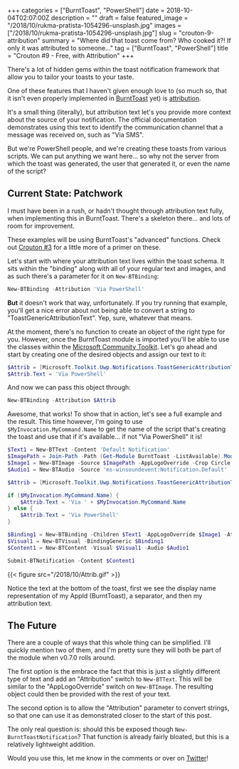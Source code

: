 +++
categories = ["BurntToast", "PowerShell"]
date = 2018-10-04T02:07:00Z
description = ""
draft = false
featured_image = "/2018/10/rukma-pratista-1054296-unsplash.jpg"
images = ["/2018/10/rukma-pratista-1054296-unsplash.jpg"]
slug = "crouton-9-attribution"
summary = "Where did that toast come from? Who cooked it?! If only it was attributed to someone..."
tag = ["BurntToast", "PowerShell"]
title = "Crouton #9 - Free, with Attribution"
+++


There's a lot of hidden gems within the toast notification framework that allow you to tailor your toasts to your taste.

One of these features that I haven't given enough love to (so much so, that it isn't even properly implemented in [BurntToast](https://powershellgallery.com/packages/BurntToast) yet) is [attribution](https://docs.microsoft.com/en-us/windows/uwp/design/shell/tiles-and-notifications/adaptive-interactive-toasts#attribution-text).

It's a small thing (literally), but attribution text let's you provide more context about the source of your notification. The official documentation demonstrates using this text to identify the communication channel that a message was received on, such as "Via SMS".

But we're PowerShell people, and we're creating these toasts from various scripts. We can put anything we want here... so why not the server from which the toast was generated, the user that generated it, or even the name of the script?

## **Current State: Patchwork**

I must have been in a rush, or hadn't thought through attribution text fully, when implementing this in BurntToast. There's a skeleton there... and lots of room for improvement.

These examples will be using BurntToast's "advanced" functions. Check out [Crouton #3](https://king.geek.nz/2017/05/08/crouton-clickable) for a little more of a primer on these.

Let's start with where your attribution text lives within the toast schema. It sits within the "binding" along with all of your regular text and images, and as such there's a parameter for it on `New-BTBinding`:

```powershell
New-BTBinding -Attribution 'Via PowerShell'

```

**But** it doesn't work that way, unfortunately. If you try running that example, you'll get a nice error about not being able to convert a string to "ToastGenericAttributionText". Yep, sure, whatever that means.

At the moment, there's no function to create an object of the right type for you. However, once the BurntToast module is imported you'll be able to use the classes within the [Microsoft Community Toolkit](https://docs.microsoft.com/en-us/windows/communitytoolkit/). Let's go ahead and start by creating one of the desired objects and assign our text to it:

```powershell
$Attrib = [Microsoft.Toolkit.Uwp.Notifications.ToastGenericAttributionText]::new()
$Attrib.Text = 'Via PowerShell'

```

And now we can pass this object through:

```powershell
New-BTBinding -Attribution $Attrib

```

Awesome, that works! To show that in action, let's see a full example and the result. This time however, I'm going to use `$MyInvocation.MyCommand.Name` to get the name of the script that's creating the toast and use that if it's available... if not "Via PowerShell" it is!

```powershell
$Text1 = New-BTText -Content 'Default Notification'
$ImagePath = Join-Path -Path (Get-Module BurntToast -ListAvailable).ModuleBase -ChildPath 'Images\BurntToast.png'
$Image1 = New-BTImage -Source $ImagePath -AppLogoOverride -Crop Circle
$Audio1 = New-BTAudio -Source 'ms-winsoundevent:Notification.Default'

$Attrib = [Microsoft.Toolkit.Uwp.Notifications.ToastGenericAttributionText]::new()

if ($MyInvocation.MyCommand.Name) {
    $Attrib.Text = 'Via ' + $MyInvocation.MyCommand.Name
} else {
    $Attrib.Text = 'Via PowerShell'
}

$Binding1 = New-BTBinding -Children $Text1 -AppLogoOverride $Image1 -Attribution $Attrib
$Visual1 = New-BTVisual -BindingGeneric $Binding1
$Content1 = New-BTContent -Visual $Visual1 -Audio $Audio1

Submit-BTNotification -Content $Content1

```

{{< figure src="/2018/10/Attrib.gif" >}}

Notice the text at the bottom of the toast, first we see the display name representation of my AppId (BurntToast), a separator, and then my attribution text.

## **The Future**

There are a couple of ways that this whole thing can be simplified. I'll quickly mention two of them, and I'm pretty sure they will both be part of the module when v0.7.0 rolls around.

The first option is the embrace the fact that this is just a slightly different type of text and add an "Attribution" switch to `New-BTText`. This will be similar to the "AppLogoOverride" switch on `New-BTImage`. The resulting object could then be provided with the rest of your text.

The second option is to allow the "Attribution" parameter to convert strings, so that one can use it as demonstrated closer to the start of this post.

The only real question is: should this be exposed though `New-BurntToastNotification`? That function is already fairly bloated, but this is a relatively lightweight addition.

Would you use this, let me know in the comments or over on [Twitter](https://twitter.com/WindosNZ)!

